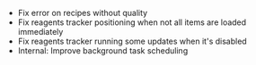 - Fix error on recipes without quality
- Fix reagents tracker positioning when not all items are loaded immediately
- Fix reagents tracker running some updates when it's disabled
- Internal: Improve background task scheduling
